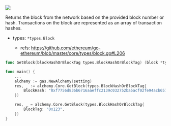 ![](https://img.shields.io/badge/go-geth-lightblue)

Returns the block from the network based on the provided block number or hash.
Transactions on the block are represented as an array of transaction hashes.

- types: `*types.Block`

  - refs: https://github.com/ethereum/go-ethereum/blob/master/core/types/block.go#L206

```go
func GetBlock(blockHashOrBlockTag types.BlockHashOrBlockTag) (block *types.Block, err error)
```

```go
func main() {
	...
	alchemy := gas.NewAlchemy(setting)
	res, _ := alchemy.Core.GetBlock(types.BlockHashOrBlockTag{
		BlockHash: "0xf7756d836b6716aaeffc2139c032752ba5acf02fe94acb65743f0d177554b2e2",
	})

	res, _ = alchemy.Core.GetBlock(types.BlockHashOrBlockTag{
		BlockTag: "0x123",
	})
}
```

